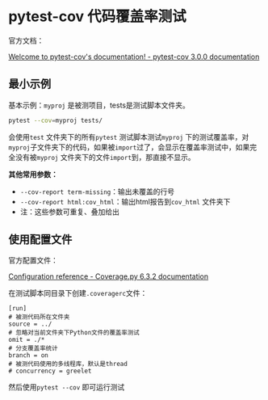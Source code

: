 # pytest-cov 代码覆盖率测试

官方文档：

[Welcome to pytest-cov's documentation! - pytest-cov 3.0.0 documentation](https://pytest-cov.readthedocs.io/en/latest/index.html)

## 最小示例

 基本示例：`myproj` 是被测项目，tests是测试脚本文件夹。

```bash
pytest --cov=myproj tests/
```

会使用`test` 文件夹下的所有`pytest` 测试脚本测试`myproj` 下的测试覆盖率，对`myproj`子文件夹下的代码，如果被`import`过了，会显示在覆盖率测试中，如果完全没有被`myproj` 文件夹下的文件`import`到，那直接不显示。 

**其他常用参数：**

- `--cov-report term-missing`：输出未覆盖的行号
- `--cov-report html:cov_html`：输出html报告到`cov_html` 文件夹下
- 注：这些参数可重复、叠加给出

## 使用配置文件

官方配置文件：

[Configuration reference - Coverage.py 6.3.2 documentation](https://coverage.readthedocs.io/en/latest/config.html)

在测试脚本同目录下创建`.coveragerc`文件：

```
[run]
# 被测代码所在文件夹
source = ../
# 忽略对当前文件夹下Python文件的覆盖率测试
omit = ./*
# 分支覆盖率统计
branch = on
# 被测代码使用的多线程库，默认是thread
# concurrency = greelet
```

然后使用`pytest --cov` 即可运行测试